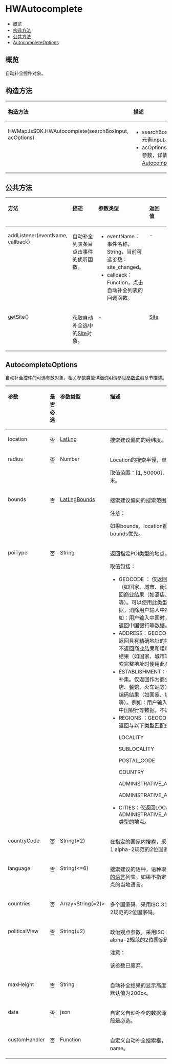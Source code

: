 # HWAutocomplete<a name="ZH-CN_TOPIC_0000001099181234"></a>

-   [概览](#s797fea189b934b8dac25d84b64485a52)
-   [构造方法](#s36a8c99370184110bb5fccc8dc269ce1)
-   [公共方法](#s28cdbb555ec14defb3dc71be40254958)
-   [AutocompleteOptions](#sea3723661c23416abe76f745765cce56)

## 概览<a name="s797fea189b934b8dac25d84b64485a52"></a>

自动补全控件对象。

## 构造方法<a name="s36a8c99370184110bb5fccc8dc269ce1"></a>

<a name="tc9acd08816954359a7075b54b4f7740b"></a>
<table><thead align="left"><tr id="r5e8967a688c7470485275c2d8d22bd7d"><th class="cellrowborder" valign="top" width="53%" id="mcps1.1.3.1.1"><p id="a78127353536d48c2a5b6260c371dec91"><a name="a78127353536d48c2a5b6260c371dec91"></a><a name="a78127353536d48c2a5b6260c371dec91"></a><strong id="acde0abc58c8b45bf814cfb00ee55f29a"><a name="acde0abc58c8b45bf814cfb00ee55f29a"></a><a name="acde0abc58c8b45bf814cfb00ee55f29a"></a>构造方法</strong></p>
</th>
<th class="cellrowborder" valign="top" width="47%" id="mcps1.1.3.1.2"><p id="a0375d3c450364b64b34343dfe5a65638"><a name="a0375d3c450364b64b34343dfe5a65638"></a><a name="a0375d3c450364b64b34343dfe5a65638"></a><strong id="aa83e4e6f0b15428a9e9ce3efae7084e8"><a name="aa83e4e6f0b15428a9e9ce3efae7084e8"></a><a name="aa83e4e6f0b15428a9e9ce3efae7084e8"></a>描述</strong></p>
</th>
</tr>
</thead>
<tbody><tr id="r872f67c456004eb6bab21dc0cbf7bebf"><td class="cellrowborder" valign="top" width="53%" headers="mcps1.1.3.1.1 "><p id="acb1e220c7fee454d904fc2f4410e4c2f"><a name="acb1e220c7fee454d904fc2f4410e4c2f"></a><a name="acb1e220c7fee454d904fc2f4410e4c2f"></a>HWMapJsSDK.HWAutocomplete(searchBoxInput, acOptions)</p>
</td>
<td class="cellrowborder" valign="top" width="47%" headers="mcps1.1.3.1.2 "><a name="ul1385411975418"></a><a name="ul1385411975418"></a><ul id="ul1385411975418"><li>searchBoxInput：HTML元素input。</li><li>acOptions：控件的可选参数，详情见<a href="#sea3723661c23416abe76f745765cce56">AutocompleteOptions</a>。</li></ul>
</td>
</tr>
</tbody>
</table>

## 公共方法<a name="s28cdbb555ec14defb3dc71be40254958"></a>

<a name="tc20e9fc0c160468a9d3d6e3874d4ce53"></a>
<table><thead align="left"><tr id="r12f5b3de494d460c8349ac911b3494b6"><th class="cellrowborder" valign="top" width="32.25322532253225%" id="mcps1.1.5.1.1"><p id="a88f3ce071055415d82cda52e9f062230"><a name="a88f3ce071055415d82cda52e9f062230"></a><a name="a88f3ce071055415d82cda52e9f062230"></a><strong id="afcc8b8640a0d45ada42d71a8f13d9fb8"><a name="afcc8b8640a0d45ada42d71a8f13d9fb8"></a><a name="afcc8b8640a0d45ada42d71a8f13d9fb8"></a>方法</strong></p>
</th>
<th class="cellrowborder" valign="top" width="22.472247224722473%" id="mcps1.1.5.1.2"><p id="aa639dbce9a8a4632b8bdf0d701b9dfd4"><a name="aa639dbce9a8a4632b8bdf0d701b9dfd4"></a><a name="aa639dbce9a8a4632b8bdf0d701b9dfd4"></a><strong id="a4150acd03de34ba79585ab6810150280"><a name="a4150acd03de34ba79585ab6810150280"></a><a name="a4150acd03de34ba79585ab6810150280"></a>描述</strong></p>
</th>
<th class="cellrowborder" valign="top" width="29.422942294229426%" id="mcps1.1.5.1.3"><p id="a72ed2f95fa614bf5876860adb1a525bd"><a name="a72ed2f95fa614bf5876860adb1a525bd"></a><a name="a72ed2f95fa614bf5876860adb1a525bd"></a><strong id="afad06168ff39431a96621038bace9f50"><a name="afad06168ff39431a96621038bace9f50"></a><a name="afad06168ff39431a96621038bace9f50"></a>参数类型</strong></p>
</th>
<th class="cellrowborder" valign="top" width="15.851585158515851%" id="mcps1.1.5.1.4"><p id="af8aba1d4dcea4f678803ece52ca52c12"><a name="af8aba1d4dcea4f678803ece52ca52c12"></a><a name="af8aba1d4dcea4f678803ece52ca52c12"></a><strong id="a9dddec1e556c4c1093363a520daddb91"><a name="a9dddec1e556c4c1093363a520daddb91"></a><a name="a9dddec1e556c4c1093363a520daddb91"></a>返回值</strong></p>
</th>
</tr>
</thead>
<tbody><tr id="ra073ac88b90545deaf9b9a1446d38761"><td class="cellrowborder" valign="top" width="32.25322532253225%" headers="mcps1.1.5.1.1 "><p id="a6845194b710b4e18b87f4f9c98aa288b"><a name="a6845194b710b4e18b87f4f9c98aa288b"></a><a name="a6845194b710b4e18b87f4f9c98aa288b"></a>addListener(eventName, callback)</p>
</td>
<td class="cellrowborder" valign="top" width="22.472247224722473%" headers="mcps1.1.5.1.2 "><p id="a7a7c7766590f404e891b794a7ec68e66"><a name="a7a7c7766590f404e891b794a7ec68e66"></a><a name="a7a7c7766590f404e891b794a7ec68e66"></a>自动补全列表条目点击事件的侦听函数。</p>
</td>
<td class="cellrowborder" valign="top" width="29.422942294229426%" headers="mcps1.1.5.1.3 "><a name="uacfbf3d463b24caa8e5eb8a5fa02bef3"></a><a name="uacfbf3d463b24caa8e5eb8a5fa02bef3"></a><ul id="uacfbf3d463b24caa8e5eb8a5fa02bef3"><li>eventName：事件名称，String，当前可选参数：site_changed。</li><li>callback：Function，点击自动补全列表的回调函数。</li></ul>
</td>
<td class="cellrowborder" valign="top" width="15.851585158515851%" headers="mcps1.1.5.1.4 "><p id="a0a03e11f72d54112af3cbf74482c4f69"><a name="a0a03e11f72d54112af3cbf74482c4f69"></a><a name="a0a03e11f72d54112af3cbf74482c4f69"></a>-</p>
</td>
</tr>
<tr id="re0144c150a754c5e8e0865d8750bd8dc"><td class="cellrowborder" valign="top" width="32.25322532253225%" headers="mcps1.1.5.1.1 "><p id="a163099cafacf428ab542081737437917"><a name="a163099cafacf428ab542081737437917"></a><a name="a163099cafacf428ab542081737437917"></a>getSite()</p>
</td>
<td class="cellrowborder" valign="top" width="22.472247224722473%" headers="mcps1.1.5.1.2 "><p id="af5d4efc0d6a344ee97c6bff9dbb91056"><a name="af5d4efc0d6a344ee97c6bff9dbb91056"></a><a name="af5d4efc0d6a344ee97c6bff9dbb91056"></a>获取自动补全选中的<a href="js-params.md#s60f796f99e2a42589d569ce7de36a113">Site</a>对象。</p>
</td>
<td class="cellrowborder" valign="top" width="29.422942294229426%" headers="mcps1.1.5.1.3 "><p id="ade237a3620744bd58a3ccd6a0fca092b"><a name="ade237a3620744bd58a3ccd6a0fca092b"></a><a name="ade237a3620744bd58a3ccd6a0fca092b"></a>-</p>
</td>
<td class="cellrowborder" valign="top" width="15.851585158515851%" headers="mcps1.1.5.1.4 "><p id="ae739108492d34018bd6cf68f1a36b6b7"><a name="ae739108492d34018bd6cf68f1a36b6b7"></a><a name="ae739108492d34018bd6cf68f1a36b6b7"></a><a href="js-params.md#s60f796f99e2a42589d569ce7de36a113">Site</a></p>
</td>
</tr>
</tbody>
</table>

## AutocompleteOptions<a name="sea3723661c23416abe76f745765cce56"></a>

自动补全控件的可选参数对象，相关参数类型详细说明请参见[参数说明](js-params.md)章节描述。

<a name="t339c215ea0d84c5097b2ba2baa0cf339"></a>
<table><thead align="left"><tr id="r6a4eee363dcd4a61a7359dd1b24c2880"><th class="cellrowborder" valign="top" width="16.57165716571657%" id="mcps1.1.5.1.1"><p id="ac0af776be0c746038c334fa2a36306cc"><a name="ac0af776be0c746038c334fa2a36306cc"></a><a name="ac0af776be0c746038c334fa2a36306cc"></a>参数</p>
</th>
<th class="cellrowborder" valign="top" width="14.001400140014002%" id="mcps1.1.5.1.2"><p id="aa2dda3a4a03d42dc88f80ff213ae6a4c"><a name="aa2dda3a4a03d42dc88f80ff213ae6a4c"></a><a name="aa2dda3a4a03d42dc88f80ff213ae6a4c"></a>是否必选</p>
</th>
<th class="cellrowborder" valign="top" width="14.52145214521452%" id="mcps1.1.5.1.3"><p id="a492c156dc9664a728068ff08fd569e77"><a name="a492c156dc9664a728068ff08fd569e77"></a><a name="a492c156dc9664a728068ff08fd569e77"></a>参数类型</p>
</th>
<th class="cellrowborder" valign="top" width="54.90549054905492%" id="mcps1.1.5.1.4"><p id="af7d9c03739f54bafb8aad23409287228"><a name="af7d9c03739f54bafb8aad23409287228"></a><a name="af7d9c03739f54bafb8aad23409287228"></a>描述</p>
</th>
</tr>
</thead>
<tbody><tr id="r6d4295617ecc4e73aecfacb18f5ea533"><td class="cellrowborder" valign="top" width="16.57165716571657%" headers="mcps1.1.5.1.1 "><p id="aa590fa7b313b4d39abebd4c7075965d2"><a name="aa590fa7b313b4d39abebd4c7075965d2"></a><a name="aa590fa7b313b4d39abebd4c7075965d2"></a>location</p>
</td>
<td class="cellrowborder" valign="top" width="14.001400140014002%" headers="mcps1.1.5.1.2 "><p id="a825f4ca0a88c41aab2a0b98813196b81"><a name="a825f4ca0a88c41aab2a0b98813196b81"></a><a name="a825f4ca0a88c41aab2a0b98813196b81"></a>否</p>
</td>
<td class="cellrowborder" valign="top" width="14.52145214521452%" headers="mcps1.1.5.1.3 "><p id="a76db5e99225842aabee535c564a38bfd"><a name="a76db5e99225842aabee535c564a38bfd"></a><a name="a76db5e99225842aabee535c564a38bfd"></a><a href="js-params.md#s45373a8938e040ca9f46c78f4283b385">LatLng</a></p>
</td>
<td class="cellrowborder" valign="top" width="54.90549054905492%" headers="mcps1.1.5.1.4 "><p id="ac6a2126680074fff96d402ac15c2e662"><a name="ac6a2126680074fff96d402ac15c2e662"></a><a name="ac6a2126680074fff96d402ac15c2e662"></a>搜索建议偏向的经纬度。</p>
</td>
</tr>
<tr id="r714319e5b176427dbf19b7697bfe70c6"><td class="cellrowborder" valign="top" width="16.57165716571657%" headers="mcps1.1.5.1.1 "><p id="a5720b032e89643e8aa30d33523fe2689"><a name="a5720b032e89643e8aa30d33523fe2689"></a><a name="a5720b032e89643e8aa30d33523fe2689"></a>radius</p>
</td>
<td class="cellrowborder" valign="top" width="14.001400140014002%" headers="mcps1.1.5.1.2 "><p id="a20b6b58c7c67456982c6e0d9478b87b5"><a name="a20b6b58c7c67456982c6e0d9478b87b5"></a><a name="a20b6b58c7c67456982c6e0d9478b87b5"></a>否</p>
</td>
<td class="cellrowborder" valign="top" width="14.52145214521452%" headers="mcps1.1.5.1.3 "><p id="a10343de9b69c49a5a15cca85b34a2861"><a name="a10343de9b69c49a5a15cca85b34a2861"></a><a name="a10343de9b69c49a5a15cca85b34a2861"></a>Number</p>
</td>
<td class="cellrowborder" valign="top" width="54.90549054905492%" headers="mcps1.1.5.1.4 "><p id="a66876fc0d263447fb16c281ef36ce8db"><a name="a66876fc0d263447fb16c281ef36ce8db"></a><a name="a66876fc0d263447fb16c281ef36ce8db"></a>Location的搜索半径，单位：米。</p>
<p id="a022079200650468bbe4412c342651daf"><a name="a022079200650468bbe4412c342651daf"></a><a name="a022079200650468bbe4412c342651daf"></a>取值范围：[1, 50000]，默认50000米。</p>
</td>
</tr>
<tr id="rc4f3fd08bcc3456f994e112799855c89"><td class="cellrowborder" valign="top" width="16.57165716571657%" headers="mcps1.1.5.1.1 "><p id="a3711e7db0f234caab8d62d76a3a09e26"><a name="a3711e7db0f234caab8d62d76a3a09e26"></a><a name="a3711e7db0f234caab8d62d76a3a09e26"></a>bounds</p>
</td>
<td class="cellrowborder" valign="top" width="14.001400140014002%" headers="mcps1.1.5.1.2 "><p id="af22a7651743a4bd98ebe7aaaaa02ddb4"><a name="af22a7651743a4bd98ebe7aaaaa02ddb4"></a><a name="af22a7651743a4bd98ebe7aaaaa02ddb4"></a>否</p>
</td>
<td class="cellrowborder" valign="top" width="14.52145214521452%" headers="mcps1.1.5.1.3 "><p id="a79ab3c4504b547878ffa2bf99f239a69"><a name="a79ab3c4504b547878ffa2bf99f239a69"></a><a name="a79ab3c4504b547878ffa2bf99f239a69"></a><a href="js-params.md#s7da68d05f25f42949a5700ac4cf28a27">LatLngBounds</a></p>
</td>
<td class="cellrowborder" valign="top" width="54.90549054905492%" headers="mcps1.1.5.1.4 "><p id="a862f66a603e84772a2d9cb7ef3840344"><a name="a862f66a603e84772a2d9cb7ef3840344"></a><a name="a862f66a603e84772a2d9cb7ef3840344"></a>搜索建议偏向的搜索范围。</p>
<div class="caution" id="note16164113675318"><a name="note16164113675318"></a><a name="note16164113675318"></a><span class="cautiontitle"> 注意： </span><div class="cautionbody"><p id="p61641436175317"><a name="p61641436175317"></a><a name="p61641436175317"></a>如果bounds、location都传的话，那么bounds优先。</p>
</div></div>
</td>
</tr>
<tr id="rca02f6f1462c499f864881aac50c09fe"><td class="cellrowborder" valign="top" width="16.57165716571657%" headers="mcps1.1.5.1.1 "><p id="a06d6a665257e481baf45eb98acb58eae"><a name="a06d6a665257e481baf45eb98acb58eae"></a><a name="a06d6a665257e481baf45eb98acb58eae"></a>poiType</p>
</td>
<td class="cellrowborder" valign="top" width="14.001400140014002%" headers="mcps1.1.5.1.2 "><p id="a9474931c7d5140a1a2261ccde5b2cb1f"><a name="a9474931c7d5140a1a2261ccde5b2cb1f"></a><a name="a9474931c7d5140a1a2261ccde5b2cb1f"></a>否</p>
</td>
<td class="cellrowborder" valign="top" width="14.52145214521452%" headers="mcps1.1.5.1.3 "><p id="ae989cff4d16a42f1af03426359633a88"><a name="ae989cff4d16a42f1af03426359633a88"></a><a name="ae989cff4d16a42f1af03426359633a88"></a>String</p>
</td>
<td class="cellrowborder" valign="top" width="54.90549054905492%" headers="mcps1.1.5.1.4 "><p id="a61c2ef6193344455a48204bfd172142d"><a name="a61c2ef6193344455a48204bfd172142d"></a><a name="a61c2ef6193344455a48204bfd172142d"></a>返回指定POI类型的地点。</p>
<p id="aea59868cbf294390aa1b3d8ae59b7452"><a name="aea59868cbf294390aa1b3d8ae59b7452"></a><a name="aea59868cbf294390aa1b3d8ae59b7452"></a>取值包括：</p>
<a name="uf1d4c96fa8674128a4af019919886de2"></a><a name="uf1d4c96fa8674128a4af019919886de2"></a><ul id="uf1d4c96fa8674128a4af019919886de2"><li>GEOCODE ： 仅返回地理编码结果（如国家、城市、街道等），而不返回商业结果（如酒店、餐馆、火车站等）。可以使用此类型过滤掉商业数据，消除用户输入中存在的歧义。例如：用户输入中国时，返回中国，不返回中国银行等数据。</li><li>ADDRESS：GEOCODE的子集。仅返回具有精确地址的地理编码结果，不返回商业结果和粗粒度的地理编码结果（如国家、城市等），推荐在搜索完整地址时使用此类型。</li><li>ESTABLISHMENT：GEOCODE的补集。仅返回作为商业结果（如酒店、餐馆、火车站等），不返回地理编码结果（如国家、城市、街道等）。例如：用户输入中国时，返回中国银行等数据，不返回中国。</li><li>REGIONS ：GEOCODE的子集，仅返回与以下类型匹配的地点：<p id="a348c401d7dee49a188bdfe929fd6173b"><a name="a348c401d7dee49a188bdfe929fd6173b"></a><a name="a348c401d7dee49a188bdfe929fd6173b"></a>LOCALITY</p>
<p id="ac36210a17f804febbe56b9b7c3c29af7"><a name="ac36210a17f804febbe56b9b7c3c29af7"></a><a name="ac36210a17f804febbe56b9b7c3c29af7"></a>SUBLOCALITY</p>
<p id="a5815ed1a441b42ae9980d0b2e87f2179"><a name="a5815ed1a441b42ae9980d0b2e87f2179"></a><a name="a5815ed1a441b42ae9980d0b2e87f2179"></a>POSTAL_CODE</p>
<p id="a6b5c6a2b824641cabc38d319eeb9cfc7"><a name="a6b5c6a2b824641cabc38d319eeb9cfc7"></a><a name="a6b5c6a2b824641cabc38d319eeb9cfc7"></a>COUNTRY</p>
<p id="a3b9b6f4bf4904370985456fd322473fd"><a name="a3b9b6f4bf4904370985456fd322473fd"></a><a name="a3b9b6f4bf4904370985456fd322473fd"></a>ADMINISTRATIVE_AREA_LEVEL_1</p>
<p id="a1e926553a8334974a5fc556cf45f386d"><a name="a1e926553a8334974a5fc556cf45f386d"></a><a name="a1e926553a8334974a5fc556cf45f386d"></a>ADMINISTRATIVE_AREA_LEVEL_2</p>
</li><li>CITIES：仅返回LOCALITY或ADMINISTRATIVE_AREA_LEVEL_3类型的地点。</li></ul>
</td>
</tr>
<tr id="re88ad5f4359d4e9b8dee19a21cf78592"><td class="cellrowborder" valign="top" width="16.57165716571657%" headers="mcps1.1.5.1.1 "><p id="ab8f80ecb8f7f41a69e19790609a6c88e"><a name="ab8f80ecb8f7f41a69e19790609a6c88e"></a><a name="ab8f80ecb8f7f41a69e19790609a6c88e"></a>countryCode</p>
</td>
<td class="cellrowborder" valign="top" width="14.001400140014002%" headers="mcps1.1.5.1.2 "><p id="a1291af23ef4a4786a8b8ff8d24bade4f"><a name="a1291af23ef4a4786a8b8ff8d24bade4f"></a><a name="a1291af23ef4a4786a8b8ff8d24bade4f"></a>否</p>
</td>
<td class="cellrowborder" valign="top" width="14.52145214521452%" headers="mcps1.1.5.1.3 "><p id="a31f080d196c04fd8a90f7d3a2cc5d6cb"><a name="a31f080d196c04fd8a90f7d3a2cc5d6cb"></a><a name="a31f080d196c04fd8a90f7d3a2cc5d6cb"></a>String(=2)</p>
</td>
<td class="cellrowborder" valign="top" width="54.90549054905492%" headers="mcps1.1.5.1.4 "><p id="a3a85d84797f14b4499bdcb72ba713a0c"><a name="a3a85d84797f14b4499bdcb72ba713a0c"></a><a name="a3a85d84797f14b4499bdcb72ba713a0c"></a>在指定的国家内搜索，采用ISO 3166-1 alpha-2规范的2位国家码。</p>
</td>
</tr>
<tr id="r95fdfa2919784c96acd2baf68b9f57eb"><td class="cellrowborder" valign="top" width="16.57165716571657%" headers="mcps1.1.5.1.1 "><p id="a899640d6a9c24f009d20a119418d2601"><a name="a899640d6a9c24f009d20a119418d2601"></a><a name="a899640d6a9c24f009d20a119418d2601"></a>language</p>
</td>
<td class="cellrowborder" valign="top" width="14.001400140014002%" headers="mcps1.1.5.1.2 "><p id="adc3273c28f7f451eb0c6a0f2a9c0edd8"><a name="adc3273c28f7f451eb0c6a0f2a9c0edd8"></a><a name="adc3273c28f7f451eb0c6a0f2a9c0edd8"></a>否</p>
</td>
<td class="cellrowborder" valign="top" width="14.52145214521452%" headers="mcps1.1.5.1.3 "><p id="a0f8ff15e37bb456898086078a64b9e52"><a name="a0f8ff15e37bb456898086078a64b9e52"></a><a name="a0f8ff15e37bb456898086078a64b9e52"></a>String(&lt;=6)</p>
</td>
<td class="cellrowborder" valign="top" width="54.90549054905492%" headers="mcps1.1.5.1.4 "><p id="p1614686362"><a name="p1614686362"></a><a name="p1614686362"></a>搜索建议的语种，语种取值请参见<a href="zh-cn_topic_0000001050162856.md">支持的语言</a>列表。如果不指定语种，返回地点的当地语言。</p>
</td>
</tr>
<tr id="row311815294910"><td class="cellrowborder" valign="top" width="16.57165716571657%" headers="mcps1.1.5.1.1 "><p id="p121184291594"><a name="p121184291594"></a><a name="p121184291594"></a>countries</p>
</td>
<td class="cellrowborder" valign="top" width="14.001400140014002%" headers="mcps1.1.5.1.2 "><p id="p611815298918"><a name="p611815298918"></a><a name="p611815298918"></a>否</p>
</td>
<td class="cellrowborder" valign="top" width="14.52145214521452%" headers="mcps1.1.5.1.3 "><p id="p1011817291198"><a name="p1011817291198"></a><a name="p1011817291198"></a>Array&lt;String(=2)&gt;</p>
</td>
<td class="cellrowborder" valign="top" width="54.90549054905492%" headers="mcps1.1.5.1.4 "><p id="p1311822916912"><a name="p1311822916912"></a><a name="p1311822916912"></a>多个国家码，采用ISO 3166-1 alpha-2规范的2位国家码。</p>
</td>
</tr>
<tr id="rfa1299aa0b794aa3b8d73f16980ac5c2"><td class="cellrowborder" valign="top" width="16.57165716571657%" headers="mcps1.1.5.1.1 "><p id="ac0e048e47d594fed94a5f540c7ebac6e"><a name="ac0e048e47d594fed94a5f540c7ebac6e"></a><a name="ac0e048e47d594fed94a5f540c7ebac6e"></a>politicalView</p>
</td>
<td class="cellrowborder" valign="top" width="14.001400140014002%" headers="mcps1.1.5.1.2 "><p id="a4bd437d67f504738a2f95136f18ae2be"><a name="a4bd437d67f504738a2f95136f18ae2be"></a><a name="a4bd437d67f504738a2f95136f18ae2be"></a>否</p>
</td>
<td class="cellrowborder" valign="top" width="14.52145214521452%" headers="mcps1.1.5.1.3 "><p id="a4a83f18cd8dd48329ff4143b52e24363"><a name="a4a83f18cd8dd48329ff4143b52e24363"></a><a name="a4a83f18cd8dd48329ff4143b52e24363"></a>String(=2)</p>
</td>
<td class="cellrowborder" valign="top" width="54.90549054905492%" headers="mcps1.1.5.1.4 "><p id="a1442c2f42d604a38aac33e8495b3c451"><a name="a1442c2f42d604a38aac33e8495b3c451"></a><a name="a1442c2f42d604a38aac33e8495b3c451"></a>政治观点参数，采用ISO 3166-1 alpha-2规范的2位国家码。</p>
<div class="caution" id="note1528292117492"><a name="note1528292117492"></a><a name="note1528292117492"></a><span class="cautiontitle"> 注意： </span><div class="cautionbody"><p id="p52829212494"><a name="p52829212494"></a><a name="p52829212494"></a>该参数已废弃。</p>
</div></div>
</td>
</tr>
<tr id="row1161424416422"><td class="cellrowborder" valign="top" width="16.57165716571657%" headers="mcps1.1.5.1.1 "><p id="p6265251194215"><a name="p6265251194215"></a><a name="p6265251194215"></a>maxHeight</p>
</td>
<td class="cellrowborder" valign="top" width="14.001400140014002%" headers="mcps1.1.5.1.2 "><p id="p3616124410428"><a name="p3616124410428"></a><a name="p3616124410428"></a>否</p>
</td>
<td class="cellrowborder" valign="top" width="14.52145214521452%" headers="mcps1.1.5.1.3 "><p id="p206161344144214"><a name="p206161344144214"></a><a name="p206161344144214"></a>String</p>
</td>
<td class="cellrowborder" valign="top" width="54.90549054905492%" headers="mcps1.1.5.1.4 "><p id="p186178449426"><a name="p186178449426"></a><a name="p186178449426"></a>自动补全结果的显示高度，单位：px，默认值为200px。</p>
</td>
</tr>
<tr id="row11772103417302"><td class="cellrowborder" valign="top" width="16.57165716571657%" headers="mcps1.1.5.1.1 "><p id="p14734133053116"><a name="p14734133053116"></a><a name="p14734133053116"></a>data</p>
</td>
<td class="cellrowborder" valign="top" width="14.001400140014002%" headers="mcps1.1.5.1.2 "><p id="p33882918323"><a name="p33882918323"></a><a name="p33882918323"></a>否</p>
</td>
<td class="cellrowborder" valign="top" width="14.52145214521452%" headers="mcps1.1.5.1.3 "><p id="p77733344307"><a name="p77733344307"></a><a name="p77733344307"></a>json</p>
</td>
<td class="cellrowborder" valign="top" width="54.90549054905492%" headers="mcps1.1.5.1.4 "><p id="p1422710397333"><a name="p1422710397333"></a><a name="p1422710397333"></a>自定义自动补全的数据源，其中name字段是必选。</p>
</td>
</tr>
<tr id="row15851438113016"><td class="cellrowborder" valign="top" width="16.57165716571657%" headers="mcps1.1.5.1.1 "><p id="p7851183803018"><a name="p7851183803018"></a><a name="p7851183803018"></a>customHandler</p>
</td>
<td class="cellrowborder" valign="top" width="14.001400140014002%" headers="mcps1.1.5.1.2 "><p id="p1942917953216"><a name="p1942917953216"></a><a name="p1942917953216"></a>否</p>
</td>
<td class="cellrowborder" valign="top" width="14.52145214521452%" headers="mcps1.1.5.1.3 "><p id="p485253814305"><a name="p485253814305"></a><a name="p485253814305"></a>Function</p>
</td>
<td class="cellrowborder" valign="top" width="54.90549054905492%" headers="mcps1.1.5.1.4 "><p id="p1679062523314"><a name="p1679062523314"></a><a name="p1679062523314"></a>自定义自动补全搜索框，必选参数是name。</p>
</td>
</tr>
</tbody>
</table>

